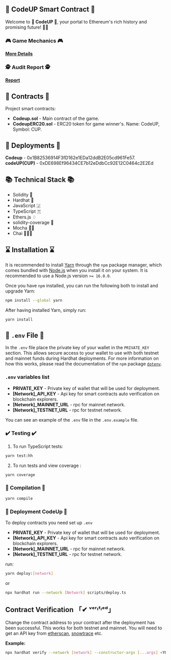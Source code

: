 ## 💎 CodeUP Smart Contract 💎

Welcome to **💎 CodeUP 💎**, your portal to Ethereum's rich history and promising future! 🏰🚀

### 🎮 Game Mechanics 🎮
[**More Details**](https://mirror.xyz/codeup.eth/-FKjkLFNTgEGUcdXjriutrqgt6w1A8VkV4lqBXOdH88)

### 🕵 Audit Report 🕵
[**Report**](https://solidityscan.com/published-report/block/91b45153d9793d45)

## 📜 Contracts 📜

Project smart contracts:
- **Codeup.sol** - Main contract of the game.  
- **CodeupERC20.sol** - ERC20 token for game winner's. Name: CodeUP, Symbol: CUP.

## 📜 Deployments 📜
**Codeup** - 0x1B82536914F3fD162e1EDa12ddB2E05cd961Fe57.  
**codeUP(CUP)** - 0xDE698Ef96434CE7b12eDdbCc92E12C0464c2E2Ed

## 📚 Technical Stack 📚

- Solidity 💪
- Hardhat 🎩
- JavaScript 🇯
- TypeScript 🇹
- Ethers.js ♢
- solidity-coverage 💯
- Mocha 🧑‍💻
- Chai 👨🏻‍💻

## ⌛ Installation ⌛

It is recommended to install [Yarn](https://classic.yarnpkg.com) through the `npm` package manager, which comes bundled with [Node.js](https://nodejs.org) when you install it on your system. It is recommended to use a Node.js version `>= 16.0.0`.

Once you have `npm` installed, you can run the following both to install and upgrade Yarn:

```bash
npm install --global yarn
```

After having installed Yarn, simply run:

```bash
yarn install
```

## 🤫 `.env` File 🤫

In the `.env` file place the private key of your wallet in the `PRIVATE_KEY` section. This allows secure access to your wallet to use with both testnet and mainnet funds during Hardhat deployments. For more information on how this works, please read the documentation of the `npm` package [`dotenv`](https://www.npmjs.com/package/dotenv).

### `.env` variables list

- **PRIVATE_KEY** - Private key of wallet that will be used for deployment.
- **[Network]\_API_KEY** - Api key for smart contracts auto verification on blockchain explorers.
- **[Network]\_MAINNET_URL** - rpc for mainnet network.
- **[Network]\_TESTNET_URL** - rpc for testnet network.

You can see an example of the `.env` file in the `.env.example` file.



### ✔️ Testing ✔️

1. To run TypeScript tests:

```bash
yarn test:hh
```

2. To run tests and view coverage :

```bash
yarn coverage
```

### 💽 Compilation 💽

```bash
yarn compile
```

### 🚀 Deployment CodeUp 🚀

To deploy contracts you need set up `.env`

- **PRIVATE_KEY** - Private key of wallet that will be used for deployment.
- **[Network]\_API_KEY** - Api key for smart contracts auto verification on blockchain explorers.
- **[Network]\_MAINNET_URL** - rpc for mainnet network.
- **[Network]\_TESTNET_URL** - rpc for testnet network.

run:

```bash
yarn deploy:[network]
```

or

```bash
npx hardhat run --network [Network] scripts/deploy.ts
```

## Contract Verification 「✔ ᵛᵉʳᶦᶠᶦᵉᵈ」

Change the contract address to your contract after the deployment has been successful. This works for both testnet and mainnet. You will need to get an API key from [etherscan](https://etherscan.io), [snowtrace](https://snowtrace.io) etc.

**Example:**

```bash
npx hardhat verify --network [network] --constructor-args [...args] <YOUR_CONTRACT_ADDRESS>
```
